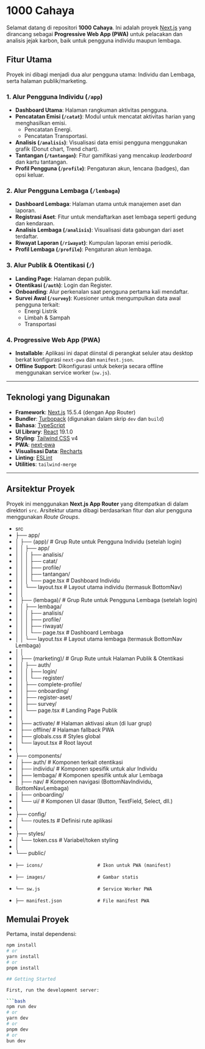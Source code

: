 # 1000 Cahaya

Selamat datang di repositori **1000 Cahaya**. Ini adalah proyek [Next.js](https://nextjs.org) yang dirancang sebagai **Progressive Web App (PWA)** untuk pelacakan dan analisis jejak karbon, baik untuk pengguna individu maupun lembaga.

## Fitur Utama

Proyek ini dibagi menjadi dua alur pengguna utama: Individu dan Lembaga, serta halaman publik/marketing.

### 1. Alur Pengguna Individu (`/app`)
* **Dashboard Utama**: Halaman rangkuman aktivitas pengguna.
* **Pencatatan Emisi (`/catat`)**: Modul untuk mencatat aktivitas harian yang menghasilkan emisi.
    * Pencatatan Energi.
    * Pencatatan Transportasi.
* **Analisis (`/analisis`)**: Visualisasi data emisi pengguna menggunakan grafik (Donut chart, Trend chart).
* **Tantangan (`/tantangan`)**: Fitur gamifikasi yang mencakup *leaderboard* dan kartu tantangan.
* **Profil Pengguna (`/profile`)**: Pengaturan akun, lencana (badges), dan opsi keluar.

### 2. Alur Pengguna Lembaga (`/lembaga`)
* **Dashboard Lembaga**: Halaman utama untuk manajemen aset dan laporan.
* **Registrasi Aset**: Fitur untuk mendaftarkan aset lembaga seperti gedung dan kendaraan.
* **Analisis Lembaga (`/analisis`)**: Visualisasi data gabungan dari aset terdaftar.
* **Riwayat Laporan (`/riwayat`)**: Kumpulan laporan emisi periodik.
* **Profil Lembaga (`/profile`)**: Pengaturan akun lembaga.

### 3. Alur Publik & Otentikasi (`/`)
* **Landing Page**: Halaman depan publik.
* **Otentikasi (`/auth`)**: Login dan Register.
* **Onboarding**: Alur perkenalan saat pengguna pertama kali mendaftar.
* **Survei Awal (`/survey`)**: Kuesioner untuk mengumpulkan data awal pengguna terkait:
    * Energi Listrik
    * Limbah & Sampah
    * Transportasi

### 4. Progressive Web App (PWA)
* **Installable**: Aplikasi ini dapat diinstal di perangkat seluler atau desktop berkat konfigurasi `next-pwa` dan `manifest.json`.
* **Offline Support**: Dikonfigurasi untuk bekerja secara offline menggunakan service worker (`sw.js`).

---

## Teknologi yang Digunakan

* **Framework**: [Next.js](https://nextjs.org/) 15.5.4 (dengan App Router)
* **Bundler**: [Turbopack](https://turbo.build/pack) (digunakan dalam skrip `dev` dan `build`)
* **Bahasa**: [TypeScript](https://www.typescriptlang.org/)
* **UI Library**: [React](https://reactjs.org/) 19.1.0
* **Styling**: [Tailwind CSS](https://tailwindcss.com/) v4
* **PWA**: [next-pwa](https://github.com/shadowwalker/next-pwa)
* **Visualisasi Data**: [Recharts](https://recharts.org/)
* **Linting**: [ESLint](https://eslint.org/)
* **Utilities**: `tailwind-merge`

---

## Arsitektur Proyek

Proyek ini menggunakan **Next.js App Router** yang ditempatkan di dalam direktori `src`. Arsitektur utama dibagi berdasarkan fitur dan alur pengguna menggunakan *Route Groups*.
* src
* ├── app/
* │   ├── (app)/                    # Grup Rute untuk Pengguna Individu (setelah login)
* │   │   ├── app/
* │   │   │   ├── analisis/
* │   │   │   ├── catat/
* │   │   │   ├── profile/
* │   │   │   ├── tantangan/
* │   │   │   └── page.tsx          # Dashboard Individu
* │   │   └── layout.tsx            # Layout utama individu (termasuk BottomNav)
* │   │
* │   ├── (lembaga)/                # Grup Rute untuk Pengguna Lembaga (setelah login)
* │   │   ├── lembaga/
* │   │   │   ├── analisis/
* │   │   │   ├── profile/
* │   │   │   ├── riwayat/
* │   │   │   └── page.tsx          # Dashboard Lembaga
* │   │   └── layout.tsx            # Layout utama lembaga (termasuk BottomNav Lembaga)
* │   │
* │   ├── (marketing)/              # Grup Rute untuk Halaman Publik & Otentikasi
* │   │   ├── auth/
* │   │   │   ├── login/
* │   │   │   └── register/
* │   │   ├── complete-profile/
* │   │   ├── onboarding/
* │   │   ├── register-aset/
* │   │   ├── survey/
* │   │   └── page.tsx              # Landing Page Publik
* │   │
* │   ├── activate/                 # Halaman aktivasi akun (di luar grup)
* │   ├── offline/                  # Halaman fallback PWA
* │   ├── globals.css               # Styles global
* │   └── layout.tsx                # Root layout
* │
* ├── components/
* │   ├── auth/                     # Komponen terkait otentikasi
* │   ├── individu/                 # Komponen spesifik untuk alur Individu
* │   ├── lembaga/                  # Komponen spesifik untuk alur Lembaga
* │   ├── nav/                      # Komponen navigasi (BottomNavIndividu, BottomNavLembaga)
* │   ├── onboarding/
* │   └── ui/                       # Komponen UI dasar (Button, TextField, Select, dll.)
* │
* ├── config/
* │   └── routes.ts                 # Definisi rute aplikasi
* │
* ├── styles/
* │   └── token.css                 # Variabel/token styling
* │
* └── public/
*     ├── icons/                    # Ikon untuk PWA (manifest)
*     ├── images/                   # Gambar statis
*     └── sw.js                     # Service Worker PWA
*     ├── manifest.json             # File manifest PWA
## Memulai Proyek

Pertama, instal dependensi:

```bash
npm install
# or
yarn install
# or
pnpm install

## Getting Started

First, run the development server:

```bash
npm run dev
# or
yarn dev
# or
pnpm dev
# or
bun dev